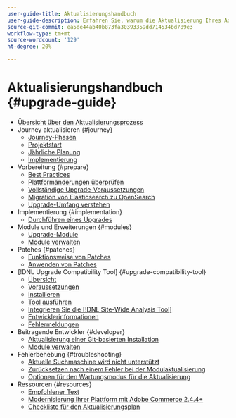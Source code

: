 ```yaml
---
user-guide-title: Aktualisierungshandbuch
user-guide-description: Erfahren Sie, warum die Aktualisierung Ihres Adobe Commerce- oder Magento Open Source-Programms so wichtig ist und wie Sie ein Upgrade erfolgreich planen und durchführen können.
source-git-commit: ea5de44ab40b873fa30393359dd714534bd789e3
workflow-type: tm+mt
source-wordcount: '129'
ht-degree: 20%

---
```



# Aktualisierungshandbuch {#upgrade-guide}

- [Übersicht über den Aktualisierungsprozess](overview.md)
- Journey aktualisieren {#journey}
   - [Journey-Phasen](journey/phases.md)
   - [Projektstart](journey/project-launch.md)
   - [Jährliche Planung](journey/annual-planning.md)
   - [Implementierung](journey/implementation.md)
- Vorbereitung {#prepare}
   - [Best Practices](prepare/best-practices.md)
   - [Plattformänderungen überprüfen](prepare/platform-changes.md)
   - [Vollständige Upgrade-Voraussetzungen](prepare/prerequisites.md)
   - [Migration von Elasticsearch zu OpenSearch](prepare/opensearch-migration.md)
   - [Upgrade-Umfang verstehen](prepare/scope.md)
- Implementierung {#implementation}
   - [Durchführen eines Upgrades](implementation/perform-upgrade.md)
- Module und Erweiterungen {#modules}
   - [Upgrade-Module](modules/upgrade.md)
   - [Module verwalten](modules/manage.md)
- Patches {#patches}
   - [Funktionsweise von Patches](patches/overview.md)
   - [Anwenden von Patches](patches/apply.md)
- [!DNL Upgrade Compatibility Tool] {#upgrade-compatibility-tool}
   - [Übersicht](upgrade-compatibility-tool/overview.md)
   - [Voraussetzungen](upgrade-compatibility-tool/prerequisites.md)
   - [Installieren](upgrade-compatibility-tool/install.md)
   - [Tool ausführen](upgrade-compatibility-tool/run.md)
   - [Integrieren Sie die [!DNL Site-Wide Analysis Tool]](upgrade-compatibility-tool/integrate-analysis-tool.md)
   - [Entwicklerinformationen](upgrade-compatibility-tool/developer.md)
   - [Fehlermeldungen](upgrade-compatibility-tool/error-messages.md)
- Beitragende Entwickler {#developer}
   - [Aktualisierung einer Git-basierten Installation](developer/git-installs.md)
   - [Module verwalten](developer/manage-modules.md)
- Fehlerbehebung {#troubleshooting}
   - [Aktuelle Suchmaschine wird nicht unterstützt](troubleshooting/search-engine-not-supported.md)
   - [Zurücksetzen nach einem Fehler bei der Modulaktualisierung](troubleshooting/roll-back-after-update-failure.md)
   - [Optionen für den Wartungsmodus für die Aktualisierung](troubleshooting/maintenance-mode-options.md)
- Ressourcen {#resources}
   - [Empfohlener Text](resources/recommended-reading.md)
   - [Modernisierung Ihrer Plattform mit Adobe Commerce 2.4.4+](resources/recommended-upgrade-paths-2022.md)
   - [Checkliste für den Aktualisierungsplan](https://support.magento.com/hc/en-us/articles/360057968951)
